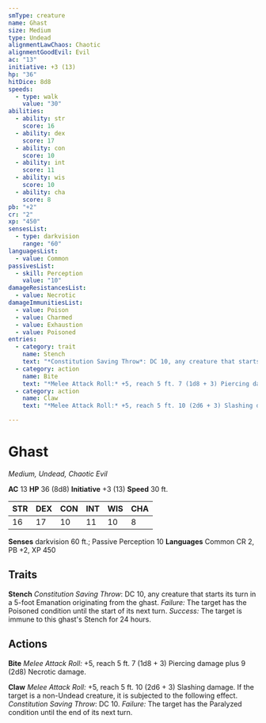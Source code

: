 ```yaml
---
smType: creature
name: Ghast
size: Medium
type: Undead
alignmentLawChaos: Chaotic
alignmentGoodEvil: Evil
ac: "13"
initiative: +3 (13)
hp: "36"
hitDice: 8d8
speeds:
  - type: walk
    value: "30"
abilities:
  - ability: str
    score: 16
  - ability: dex
    score: 17
  - ability: con
    score: 10
  - ability: int
    score: 11
  - ability: wis
    score: 10
  - ability: cha
    score: 8
pb: "+2"
cr: "2"
xp: "450"
sensesList:
  - type: darkvision
    range: "60"
languagesList:
  - value: Common
passivesList:
  - skill: Perception
    value: "10"
damageResistancesList:
  - value: Necrotic
damageImmunitiesList:
  - value: Poison
  - value: Charmed
  - value: Exhaustion
  - value: Poisoned
entries:
  - category: trait
    name: Stench
    text: "*Constitution Saving Throw*: DC 10, any creature that starts its turn in a 5-foot Emanation originating from the ghast. *Failure:*  The target has the Poisoned condition until the start of its next turn. *Success:*  The target is immune to this ghast's Stench for 24 hours."
  - category: action
    name: Bite
    text: "*Melee Attack Roll:* +5, reach 5 ft. 7 (1d8 + 3) Piercing damage plus 9 (2d8) Necrotic damage."
  - category: action
    name: Claw
    text: "*Melee Attack Roll:* +5, reach 5 ft. 10 (2d6 + 3) Slashing damage. If the target is a non-Undead creature, it is subjected to the following effect. *Constitution Saving Throw*: DC 10. *Failure:*  The target has the Paralyzed condition until the end of its next turn."

---
```


# Ghast
*Medium, Undead, Chaotic Evil*

**AC** 13
**HP** 36 (8d8)
**Initiative** +3 (13)
**Speed** 30 ft.

| STR | DEX | CON | INT | WIS | CHA |
| --- | --- | --- | --- | --- | --- |
| 16 | 17 | 10 | 11 | 10 | 8 |

**Senses** darkvision 60 ft.; Passive Perception 10
**Languages** Common
CR 2, PB +2, XP 450

## Traits

**Stench**
*Constitution Saving Throw*: DC 10, any creature that starts its turn in a 5-foot Emanation originating from the ghast. *Failure:*  The target has the Poisoned condition until the start of its next turn. *Success:*  The target is immune to this ghast's Stench for 24 hours.

## Actions

**Bite**
*Melee Attack Roll:* +5, reach 5 ft. 7 (1d8 + 3) Piercing damage plus 9 (2d8) Necrotic damage.

**Claw**
*Melee Attack Roll:* +5, reach 5 ft. 10 (2d6 + 3) Slashing damage. If the target is a non-Undead creature, it is subjected to the following effect. *Constitution Saving Throw*: DC 10. *Failure:*  The target has the Paralyzed condition until the end of its next turn.
